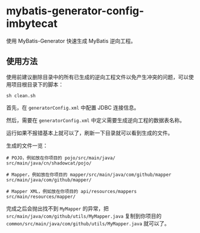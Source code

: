 # mybatis-generator-config-imbytecat
使用 MyBatis-Generator 快速生成 MyBatis 逆向工程。

## 使用方法

使用前建议删除目录中的所有已生成的逆向工程文件以免产生冲突的问题，可以使用项目根目录下的脚本：

```shell
sh clean.sh
```

首先，在 `generatorConfig.xml` 中配置 JDBC 连接信息。

然后，需要在 `generatorConfig.xml` 中定义需要生成逆向工程的数据表名称。

运行如果不报错基本上就可以了，刷新一下目录就可以看到生成的文件。

生成的文件一览：

```
# POJO，例如放在你项目的 pojo/src/main/java/
src/main/java/cn/shadowcat/pojo/

# Mapper，例如放在你项目的 mapper/src/main/java/com/github/mapper
src/main/java/com/github/mapper/

# Mapper XML，例如放在你项目的 api/resources/mappers
src/main/resources/mapper/
```

完成之后会抛出找不到 `MyMapper` 的异常，把 `src/main/java/com/github/utils/MyMapper.java` 复制到你项目的 `common/src/main/java/com/github/utils/MyMapper.java` 就可以了。
